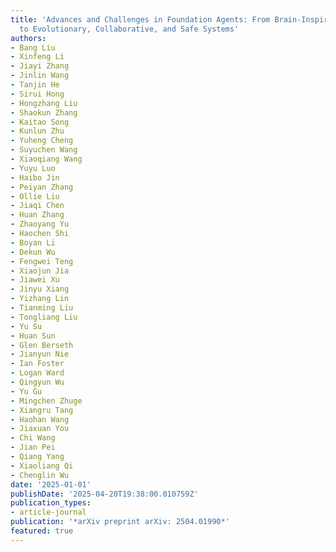 ```yaml
---
title: 'Advances and Challenges in Foundation Agents: From Brain-Inspired Intelligence
  to Evolutionary, Collaborative, and Safe Systems'
authors:
- Bang Liu
- Xinfeng Li
- Jiayi Zhang
- Jinlin Wang
- Tanjin He
- Sirui Hong
- Hongzhang Liu
- Shaokun Zhang
- Kaitao Song
- Kunlun Zhu
- Yuheng Cheng
- Suyuchen Wang
- Xiaoqiang Wang
- Yuyu Luo
- Haibo Jin
- Peiyan Zhang
- Ollie Liu
- Jiaqi Chen
- Huan Zhang
- Zhaoyang Yu
- Haochen Shi
- Boyan Li
- Dekun Wu
- Fengwei Teng
- Xiaojun Jia
- Jiawei Xu
- Jinyu Xiang
- Yizhang Lin
- Tianming Liu
- Tongliang Liu
- Yu Su
- Huan Sun
- Glen Berseth
- Jianyun Nie
- Ian Foster
- Logan Ward
- Qingyun Wu
- Yu Gu
- Mingchen Zhuge
- Xiangru Tang
- Haohan Wang
- Jiaxuan You
- Chi Wang
- Jian Pei
- Qiang Yang
- Xiaoliang Qi
- Chenglin Wu
date: '2025-01-01'
publishDate: '2025-04-20T19:38:00.010759Z'
publication_types:
- article-journal
publication: '*arXiv preprint arXiv: 2504.01990*'
featured: true
---
```

